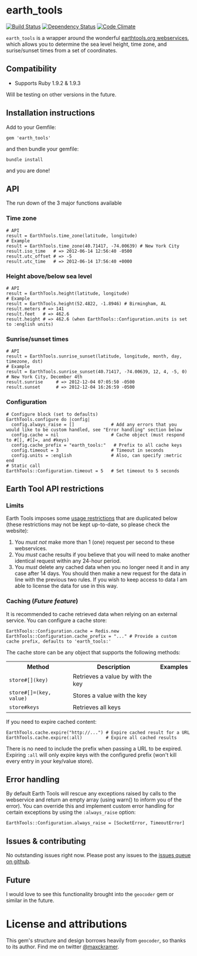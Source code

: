 ﻿# earth_tools

[![Build Status](https://secure.travis-ci.org/mckramer/earth_tools.png?branch=master)](http://travis-ci.org/mckramer/earth_tools) [![Dependency Status](https://gemnasium.com/mckramer/earth_tools.png?travis)](https://gemnasium.com/mckramer/earth_tools) [![Code Climate](https://codeclimate.com/github/mckramer/earth_tools.png)](https://codeclimate.com/github/mckramer/earth_tools)

`earth_tools` is a wrapper around the wonderful [earthtools.org webservices](http://www.earthtools.org/webservices.htm), which allows you to determine the sea level height, time zone, and surise/sunset times from a set of coordinates.

## Compatibility

* Supports Ruby 1.9.2 & 1.9.3

Will be testing on other versions in the future.

## Installation instructions

Add to your Gemfile:

  `gem 'earth_tools'`

and then bundle your gemfile:

  `bundle install`
  
and you are done!

## API

The run down of the 3 major functions available

### Time zone

    # API
    result = EarthTools.time_zone(latitude, longitude)
    # Example
    result = EarthTools.time_zone(40.71417, -74.00639) # New York City
    result.iso_time   # => 2012-06-14 12:56:40 -0500
    result.utc_offset # => -5
    result.utc_time   # => 2012-06-14 17:56:40 +0000

### Height above/below sea level

    # API
    result = EarthTools.height(latitude, longitude)
    # Example
    result = EarthTools.height(52.4822, -1.8946) # Birmingham, AL
    result.meters # => 141
    result.feet   # => 462.6
    result.height # => 462.6 (when EarthTools::Configuration.units is set to :english units)

### Sunrise/sunset times

    # API
    result = EarthTools.sunrise_sunset(latitude, longitude, month, day, timezone, dst)
    # Example
    result = EarthTools.sunrise_sunset(40.71417, -74.00639, 12, 4, -5, 0) # New York City, December 4th
    result.sunrise     # => 2012-12-04 07:05:50 -0500
    result.sunset      # => 2012-12-04 16:26:59 -0500

### Configuration

    # Configure block (set to defaults)
    EarthTools.configure do |config|
      config.always_raise = []              # Add any errors that you would like to be custom handled, see "Error handling" section below
      config.cache = nil                    # Cache object (must respond to #[], #[]=, and #keys)
      config.cache_prefix = "earth_tools:"   # Prefix to all cache keys
      config.timeout = 3                    # Timeout in seconds
      config.units = :english               # Also, can specify :metric
    end
    # Static call
    EarthTools::Configuration.timeout = 5   # Set timeout to 5 seconds

## Earth Tool API restrictions

### Limits

Earth Tools imposes some [usage restrictions](http://www.earthtools.org/webservices.htm#usage) that are duplicated below (these restrictions may not be kept up-to-date, so please check the website):

1. You *must not* make more than 1 (one) request per second to these webservices.
2. You *must* cache results if you believe that you will need to make another identical request within any 24-hour period.
3. You *must* delete any cached data when you no longer need it and in any case after 14 days. You should then make a new request for the data in line with the previous two rules. If you wish to keep access to data I am able to license the data for use in this way.

### Caching (*Future feature*)

It is recommended to cache retrieved data when relying on an external service. You can configure a cache store:

    EarthTools::Configuration.cache = Redis.new
    EarthTools::Configuration.cache_prefix = "..." # Provide a custom cache prefix, defaults to 'earth_tools:'

The cache store can be any object that supports the following methods:

<table>
    <tr>
        <th>Method</th><th>Description</th><th>Examples</th>
    </tr>
    <tr>
        <td><code>store#[](key)</code></td><td>Retrieves a value by with the key</td><td></td>
    </tr>
    <tr>
        <td><code>store#[]=(key, value)</code></td><td>Stores a value with the key</td><td></td>
    </tr>
    <tr>
        <td><code>store#keys</code></td><td>Retrieves all keys</td><td></td>
    </tr>
</table>

If you need to expire cached content:

    EarthTools.cache.expire("http://...") # Expire cached result for a URL
    EarthTools.cache.expire(:all)         # Expire all cached results

There is no need to include the prefix when passing a URL to be expired. Expiring `:all` will only expire keys with the configured prefix (won't kill every entry in your key/value store).

## Error handling

By default Earth Tools will rescue any exceptions raised by calls to the webservice and return an empty array (using warn() to inform you of the error). You can override this and implement custom error handling for certain exceptions by using the `:always_raise` option:

    EarthTools::Configuration.always_raise = [SocketError, TimeoutError]

## Issues & contributing

No outstanding issues right now.  Please post any issues to the [issues queue on github](https://github.com/mckramer/earth_tools/issues).

## Future

I would love to see this functionality brought into the `geocoder` gem or similar in the future.

# License and attributions

This gem's structure and design borrows heavily from `geocoder`, so thanks to its author.  Find me on twitter [@maxckramer](https://twitter.com/maxckramer).